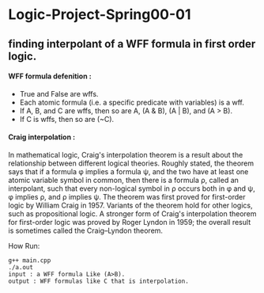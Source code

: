 # Logic-Project-Spring00-01

## finding interpolant of a WFF formula in first order logic.

#### WFF formula defenition :

- True and False are wffs.
- Each atomic formula (i.e. a specific predicate with variables) is a wff.
- If A, B, and C are wffs, then so are  A, (A & B), (A | B), and (A > B).
- If C is wffs, then so are  (~C).



#### Craig interpolation :

In mathematical logic, Craig's interpolation theorem is a result about the relationship between different logical theories. Roughly stated, the theorem says that if a formula φ implies a formula ψ, and the two have at least one atomic variable symbol in common, then there is a formula ρ, called an interpolant, such that every non-logical symbol in ρ occurs both in φ and ψ, φ implies ρ, and ρ implies ψ. The theorem was first proved for first-order logic by William Craig in 1957. Variants of the theorem hold for other logics, such as propositional logic. A stronger form of Craig's interpolation theorem for first-order logic was proved by Roger Lyndon in 1959; the overall result is sometimes called the Craig–Lyndon theorem.


How Run:
```
g++ main.cpp
./a.out
input : a WFF formula Like (A>B).
output : WFF formulas like C that is interpolation.
```
